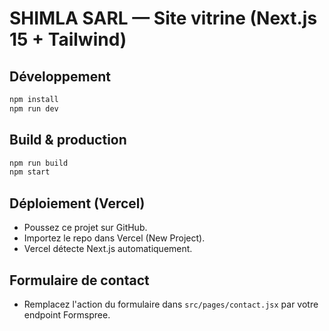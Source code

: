 # SHIMLA SARL — Site vitrine (Next.js 15 + Tailwind)

## Développement
```bash
npm install
npm run dev
```

## Build & production
```bash
npm run build
npm start
```

## Déploiement (Vercel)
- Poussez ce projet sur GitHub.
- Importez le repo dans Vercel (New Project).
- Vercel détecte Next.js automatiquement.

## Formulaire de contact
- Remplacez l'action du formulaire dans `src/pages/contact.jsx` par votre endpoint Formspree.
